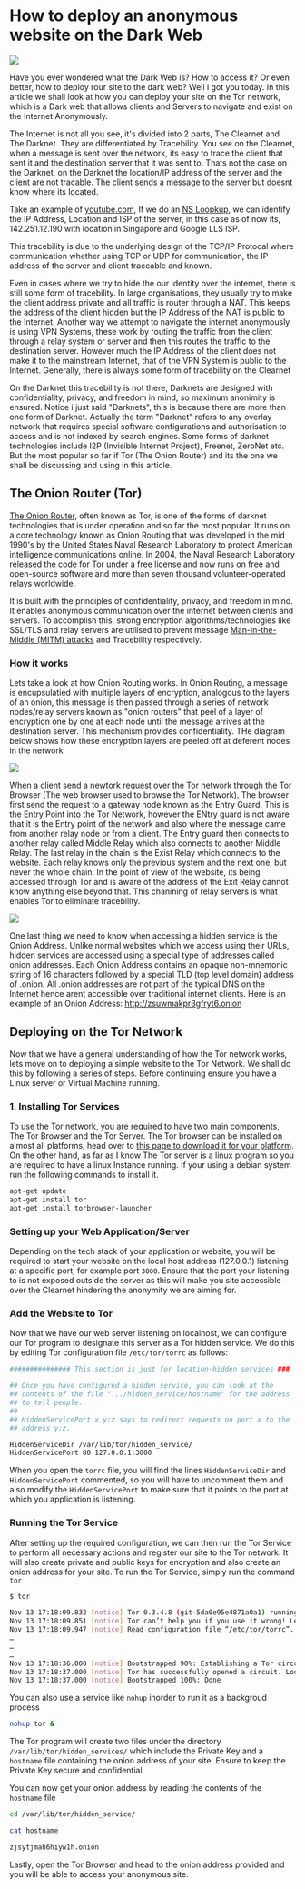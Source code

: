# How to deploy an anonymous website on the Dark Web

![](https://cdn.mos.cms.futurecdn.net/hK9M3qPnakKGmDP9cDwPTh.jpg)

Have you ever wondered what the Dark Web is? How to access it? Or even better, how to deploy rour site to the dark web? Well i got you today. In this article we shall look at how you can deploy your site on the Tor network, which is a Dark web that allows clients and Servers to navigate and exist on the Internet Anonymously.

The Internet is not all you see, it's divided into 2 parts, The Clearnet and The Darknet. They are differentiated by Tracebility. You see on the Clearnet, when a message is sent over the network, its easy to trace the client that sent it and the destination server that it was sent to. Thats not the case on the Darknet, on the Darknet the location/IP address of the server and the client are not tracable. The client sends a message to the server but doesnt know where its located.

Take an example of [youtube.com](https://www.youtube.com), If we do an [NS Loopkup](https://www.nslookup.io/domains/youtube.com/webservers/), we can identify the IP Address, Location and ISP of the server, in this case as of now its, 142.251.12.190 with location in Singapore and Google LLS ISP.

This tracebility is due to the underlying design of the TCP/IP Protocal where communication whether using TCP or UDP for communication, the IP address of the server and client traceable and known.

Even in cases where we try to hide the our identity over the internet, there is still some form of tracebility. In large organisations, they usually try to make the client address private and all traffic is router through a NAT. This keeps the address of the client hidden but the IP Address of the NAT is public to the Internet. Another way we attempt to navigate the internet anonymously is using VPN Systems, these work by routing the traffic from the client through a relay system or server and then this routes the traffic to the destination server. However much the IP Address of the client does not make it to the mainstream Internet, that of the VPN System is public to the Internet. Generally, there is always some form of tracebility on the Clearnet

On the Darknet this tracebility is not there, Darknets are designed with confidentiality, privacy, and freedom in mind, so maximum anonimity is ensured. Notice i just said "Darknets", this is because there are more than one form of Darknet. Actually the term "Darknet" refers to any overlay network that requires special software configurations and authorisation to access and is not indexed by search engines. Some forms of darknet technologies include I2P (Invisible Internet Project), Freenet, ZeroNet etc. But the most popular so far if Tor (The Onion Router) and its the one we shall be discussing and using in this article.

## The Onion Router (Tor)

[The Onion Router](https://www.torproject.org/), often known as Tor, is one of the forms of darknet technologies that is under operation and so far the most popular. It runs on a core technology known as Onion Routing that was developed in the mid 1990's by the United States Naval Research Laboratory to protect American intelligence communications online. In 2004, the Naval Research Laboratory released the code for Tor under a free license and now runs on free and open-source software and more than seven thousand volunteer-operated relays worldwide.

It is built with the principles of confidentiality, privacy, and freedom in mind. It enables anonymous communication over the internet between clients and servers. To accomplish this, strong encryption algorithms/technologies like SSL/TLS and relay servers are utilised to prevent message [Man-in-the-Middle (MITM) attacks](https://en.wikipedia.org/wiki/Man-in-the-middle_attack) and Tracebility respectively.

### How it works

Lets take a look at how Onion Routing works. In Onion Routing, a message is encupsulatied with multiple layers of encryption, analogous to the layers of an onion, this message is then passed through a series of network nodes/relay servers known as "onion routers" that peel of a layer of encryption one by one at each node until the message arrives at the destination server. This mechanism provides confidentiality. THe diagram below shows how these encryption layers are peeled off at deferent nodes in the network

![](https://upload.wikimedia.org/wikipedia/commons/thumb/b/b1/Tor_Circuit_Diagram.svg/1024px-Tor_Circuit_Diagram.svg.png)

When a client send a newtork request over the Tor network through the Tor Browser (The web browser used to browse the Tor Network). The browser first send the request to a gateway node known as the Entry Guard. This is the Entry Point into the Tor Network, however the ENtry guard is not aware that it is the Entry point of the network and also where the message came from another relay node or from a client. The Entry guard then connects to another relay called Middle Relay which also connects to another Middle Relay. The last relay in the chain is the Exist Relay which connects to the website. Each relay knows only the previous system and the next one, but never the whole chain. In the point of view of the website, its being accessed through Tor and is aware of the address of the Exit Relay cannot know anything else beyond that. This chanining of relay servers is what enables Tor to eliminate tracebility.

![](https://upload.wikimedia.org/wikipedia/commons/thumb/1/14/Tor_Onion_Service_Diagram.svg/1024px-Tor_Onion_Service_Diagram.svg.png)


One last thing we need to know when accessing a hidden service is the Onion Address. Unlike normal websites which we access using their URLs, hidden services are accessed using a special type of addresses called onion addresses. Each Onion Address contains an opaque non-mnemonic string of 16 characters followed by a special TLD (top level domain) address of .onion. All .onion addresses are not part of the typical DNS on the Internet hence arent accessible over traditional internet clients. Here is an example of an Onion Address: http://zsuwmakpr3gfryt6.onion


## Deploying on the Tor Network

Now that we have a general understanding of how the Tor network works, lets move on to deploying a simple website to the Tor Network. We shall do this by following a series of steps. Before continuing ensure you have a Linux server or Virtual Machine running.

### 1. Installing Tor Services

To use the Tor network, you are required to have two main components, The Tor Browser and the Tor Server. The Tor browser can be installed on almost all platforms, head over to [this page to download it for your platform](https://www.torproject.org/download/). On the other hand, as far as I know The Tor server is a linux program so you are required to have a linux Instance running. If your using a debian system run the following commands to install it.

```sh
apt-get update
apt-get install tor
apt-get install torbrowser-launcher
```

### Setting up your Web Application/Server

Depending on the tech stack of your application or website, you will be required to start your website on the local host address (127.0.0.1) listening at a specific port, for example port `3000`. Ensure that the port your listening to is not exposed outside the server as this will make you site accessible over the Clearnet hindering the anonymity we are aiming for.

### Add the Website to Tor

Now that we have our web server listening on localhost, we can configure our Tor program to designate this server as a Tor hidden service. We do this by editing Tor configuration file `/etc/tor/torrc` as follows:

```sh
############### This section is just for location-hidden services ###

## Once you have configured a hidden service, you can look at the
## contents of the file ".../hidden_service/hostname" for the address
## to tell people.
##
## HiddenServicePort x y:z says to redirect requests on port x to the
## address y:z.

HiddenServiceDir /var/lib/tor/hidden_service/
HiddenServicePort 80 127.0.0.1:3000

```

When you open the `torrc` file, you will find the lines `HiddenServiceDir` and `HiddenServicePort` commented, so you will have to uncomment them and also modify the `HiddenServicePort` to make sure that it points to the port at which you application is listening.

### Running the Tor Service

After setting up the required configuration, we can then run the Tor Service to perform all necessary actions and register our site to the Tor network. It will also create private and public keys for encryption and also create an onion address for your site. To run the Tor Service, simply run the command `tor`

```bash
$ tor

Nov 13 17:18:09.832 [notice] Tor 0.3.4.8 (git-5da0e95e4871a0a1) running on Linux with Libevent 2.1.8-stable, OpenSSL 1.1.0h, Zlib 1.2.8, Liblzma 5.2.2, and Libzstd 1.3.5.
Nov 13 17:18:09.851 [notice] Tor can’t help you if you use it wrong! Learn how to be safe at https://www.torproject.org/download/download#warning
Nov 13 17:18:09.947 [notice] Read configuration file “/etc/tor/torrc”.
…
…
…
Nov 13 17:18:36.000 [notice] Bootstrapped 90%: Establishing a Tor circuit
Nov 13 17:18:37.000 [notice] Tor has successfully opened a circuit. Looks like client functionality is working.
Nov 13 17:18:37.000 [notice] Bootstrapped 100%: Done

```

You can also use a service like `nohup` inorder to run it as a backgroud process

```sh
nohup tor &
```

The Tor program will create two files under the directory `/var/lib/tor/hidden_services/` which include the Private Key and a `hostname` file containing the onion address of your site. Ensure to keep the Private Key secure and confidential.

You can now get your onion address by reading the contents of the `hostname` file

```sh
cd /var/lib/tor/hidden_service/

cat hostname

zjsytjmah6hiyw1h.onion
```

Lastly, open the Tor Browser and head to the onion address provided and you will be able to access your anonymous site.

